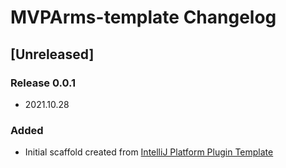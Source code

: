 <!-- Keep a Changelog guide -> https://keepachangelog.com -->

# MVPArms-template Changelog

## [Unreleased]
### Release 0.0.1
- 2021.10.28
### Added
- Initial scaffold created from [IntelliJ Platform Plugin Template](https://github.com/JetBrains/intellij-platform-plugin-template)
